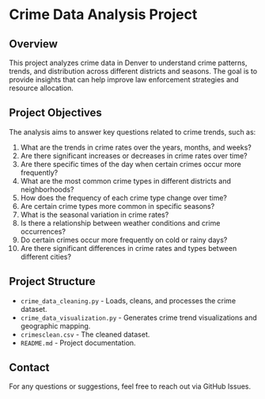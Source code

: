 # Crime Data Analysis Project

## Overview
This project analyzes crime data in Denver to understand crime patterns, trends, and distribution across different districts and seasons. The goal is to provide insights that can help improve law enforcement strategies and resource allocation.

## Project Objectives
The analysis aims to answer key questions related to crime trends, such as:
1. What are the trends in crime rates over the years, months, and weeks?
2. Are there significant increases or decreases in crime rates over time?
3. Are there specific times of the day when certain crimes occur more frequently?
4. What are the most common crime types in different districts and neighborhoods?
5. How does the frequency of each crime type change over time?
6. Are certain crime types more common in specific seasons?
7. What is the seasonal variation in crime rates?
8. Is there a relationship between weather conditions and crime occurrences?
9. Do certain crimes occur more frequently on cold or rainy days?
10. Are there significant differences in crime rates and types between different cities?

## Project Structure
- `crime_data_cleaning.py` - Loads, cleans, and processes the crime dataset.
- `crime_data_visualization.py` - Generates crime trend visualizations and geographic mapping.
- `crimesclean.csv` - The cleaned dataset.
- `README.md` - Project documentation.

## Contact
For any questions or suggestions, feel free to reach out via GitHub Issues.


